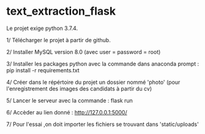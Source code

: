 # text_extraction_flask

Le projet exige python 3.7.4.

1/ Télécharger le projet à partir de github.

2/ Installer MySQL version 8.0 (avec user = password = root)

3/ Installer les packages python avec la commande dans anaconda prompt : pip install -r requirements.txt

4/ Créer dans le répértoire du projet un dossier nommé 'photo' (pour l'enregistrement des images des candidats à partir du cv)

5/ Lancer le serveur avec la commande : flask run

6/ Accèder au lien donné : http://127.0.0.1:5000/

7/ Pour l'essai ,on doit importer les fichiers se trouvant dans 'static/uploads'
